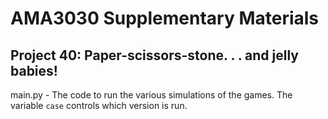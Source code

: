 # AMA3030 Supplementary Materials

## Project 40: Paper-scissors-stone. . . and jelly babies!

main.py - The code to run the various simulations of the games. The variable `case` controls which version is run.
